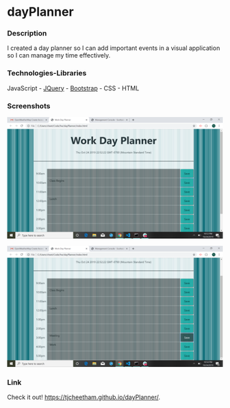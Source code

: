 # dayPlanner

### Description
I created a day planner so I can add important events in a visual application so I can manage my time effectively.

### Technologies-Libraries
JavaScript - [JQuery](https://code.jquery.com/jquery-3.3.1.slim.min.js) - [Bootstrap](https://getbootstrap.com/) - CSS - HTML

### Screenshots

![Screenshot1](assets\images\2019-10-24(1).png)

![Screenshot2](assets\images\2019-10-24(2).png)

### Link
Check it out!
https://tjcheetham.github.io/dayPlanner/.
